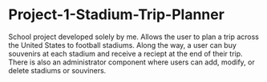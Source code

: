 # Project-1-Stadium-Trip-Planner
School project developed solely by me. Allows the user to plan a trip across the United States to football stadiums. Along the way, a user can buy souvenirs at each stadium and receive a reciept at the end of their trip. There is also an administrator component where users can add, modify, or delete stadiums or souviners.

